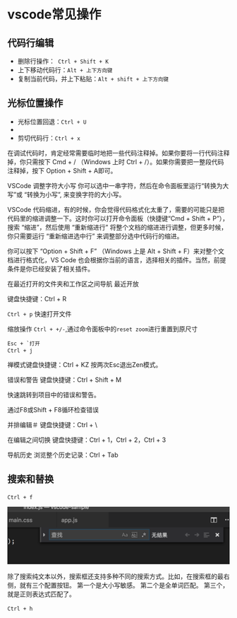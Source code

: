 # vscode常见操作

## 代码行编辑

- 删除行操作：` Ctrl + Shift + K`
- 上下移动代码行：`Alt + 上下方向键`
- 复制当前代码，并上下粘贴：`Alt + shift + 上下方向键`

## 光标位置操作

- 光标位置回退：`Ctrl + U`
- 
- 剪切代码行：`Ctrl + x`

在调试代码时，肯定经常需要临时地把一些代码注释掉。如果你要将一行代码注释掉，你只需按下 Cmd + / （Windows 上时 Ctrl + /）。如果你需要把一整段代码注释掉，按下 Option + Shift + A即可。

VSCode 调整字符大小写
你可以选中一串字符，然后在命令面板里运行“转换为大写”或 “转换为小写”, 来变换字符的大小写。

VSCode 代码缩进，有的时候，你会觉得代码格式化太重了，需要的可能只是把代码里的缩进调整一下。这时你可以打开命令面板（快捷键“Cmd + Shift + P”），搜索 “缩进”，然后使用 “重新缩进行” 将整个文档的缩进进行调整，但更多时候，你只需要运行 “重新缩进选中行” 来调整部分选中代码行的缩进。

你可以按下 “Option + Shift + F” （Windows 上是 Alt + Shift + F）来对整个文档进行格式化，VS Code 也会根据你当前的语言，选择相关的插件。当然，前提条件是你已经安装了相关插件。


在最近打开的文件夹和工作区之间导航
最近开放

键盘快捷键：Ctrl + R


`Ctrl + p` 快速打开文件



缩放操作 `Ctrl + +/-`,通过命令面板中的`reset zoom`进行重置到原尺寸

```console
Esc + `打开
Ctrl + j 
``` 

禅模式键盘快捷键：Ctrl + KZ  按两次Esc退出Zen模式。




错误和警告
键盘快捷键：Ctrl + Shift + M

快速跳转到项目中的错误和警告。

通过F8或Shift + F8循环检查错误

并排编辑＃
键盘快捷键：Ctrl + \

在编辑之间切换
键盘快捷键：Ctrl + 1，Ctrl + 2，Ctrl + 3

导航历史
浏览整个历史记录：Ctrl + Tab


## 搜索和替换

`Ctrl + f`

![搜索扩展功能](./res/015.png)

除了搜索纯文本以外，搜索框还支持多种不同的搜索方式。比如，在搜索框的最右侧，就有三个配置按钮。
第一个是大小写敏感。
第二个是全单词匹配。
第三个，就是正则表达式匹配了。


`Ctrl + h`